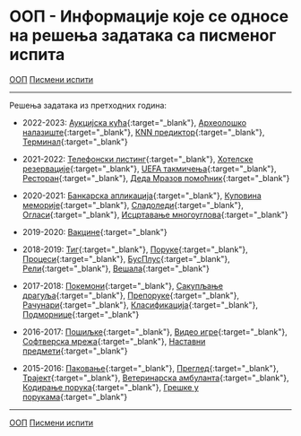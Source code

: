 # ООП - Информације које се односе на решења задатака са писменог испита

[ООП](../../README.md) [Писмени испити](../README.md)

---

Решења задатака из претходних година:

* 2022-2023: [Аукцијска кућа](./rokovi/oop.2022.2023.jun1.aukcijskaKuca.zip){:target="_blank"}, [Археолошко налазиште](./rokovi/oop.2022.2023.jun2.arheoloskoNalaziste.zip){:target="_blank"}, [КNN предиктор](./rokovi/oop.2022.2023.sept1.KNNPrediktor.zip){:target="_blank"}, [Терминал](./rokovi/oop.2022.2023.sept2.Terminal.zip){:target="_blank"}

* 2021-2022: [Телефонски листинг](./rokovi/oop.2021.2022.jun1.telefonskiListing.zip){:target="_blank"}, [Хотелске резервације](./rokovi/oop.2021.2022.jun2.hotelskeRezervacije.zip){:target="_blank"}, [UEFA такмичења](./rokovi/oop.2021.2022.sept1.UEFATakmicenja.zip){:target="_blank"}, [Ресторан](./rokovi/oop.2021.2022.sept2.restoran.zip){:target="_blank"}, [Деда Мразов помоћник](./rokovi/oop.2021.2022.jan1.dedaMrazovPomocnik.zip){:target="_blank"}

* 2020-2021: [Банкарска aпликација](./rokovi/oop.2020.2021.jun1.bankarskaAplikacija.zip){:target="_blank"}, [Куповина меморије](./rokovi/oop.2020.2021.jun2.kupovinaMemorije.zip){:target="_blank"}, [Сладоледи](./rokovi/oop.2020.2021.sept0.sladoledi.zip){:target="_blank"}, [Огласи](./rokovi/oop.2020.2021.sept1.oglasi.zip){:target="_blank"}, [Исцртавање многоуглова](./rokovi/oop.2020.2021.sept2.iscrtavanjeMnogouglova.zip){:target="_blank"}

* 2019-2020: [Вакцине](./rokovi/oop.2019.2020.jan1ps.vakcine.zip){:target="_blank"}

* 2018-2019: [Тиг](./rokovi/oop.2018.2019.jun1.tig.zip){:target="_blank"}, [Поруке](./rokovi/oop.2018.2019.jun1.poruke.zip){:target="_blank"}, [Процеси](./rokovi/oop.2018.2019.jun2.procesi.zip){:target="_blank"}, [БусПлус](./rokovi/oop.2018.2019.jun2.busplus.zip){:target="_blank"}, [Рели](./rokovi/oop.2018.2019.sept1.reli.zip){:target="_blank"}, [Вешала](./rokovi/oop.2018.2019.sept2.vesala.zip){:target="_blank"}
  
* 2017-2018: [Покемони](./rokovi/oop.2017.2018.jun1.pokemoni.zip){:target="_blank"}, [Сакупљање драгуља](./rokovi/oop.2017.2018.jun1.sakupljanjeDragulja.zip){:target="_blank"}, [Препоруке](./rokovi/oop.2017.2018.jun2.preporuke.zip){:target="_blank"}, [Рачунари](./rokovi/oop.2017.2018.jun2.racunari.zip){:target="_blank"}, [Класификација](./rokovi/oop.2017.2018.sept1.klasifikacija.zip){:target="_blank"}, [Подморнице](./rokovi/oop.2017.2018.sept2.podmornice.zip){:target="_blank"}

* 2016-2017: [Пошиљке](./rokovi/oop.2016.2017.jun1.posiljke.zip){:target="_blank"}, [Видео игре](./rokovi/oop.2016.2017.jun1.videoIgre.zip){:target="_blank"}, [Софтверска мрежа](./rokovi/oop.2016.2017.jun2.softverskaMreza.zip){:target="_blank"}, [Наставни предмети](./rokovi/oop.2016.2017.sept1.nastavniPredmeti.zip){:target="_blank"}

* 2015-2016: [Паковање](./rokovi/oop.2015.2016.jun1.pakovanje.zip){:target="_blank"}, [Преглед](./rokovi/oop.2015.2016.jun1.pregled.zip){:target="_blank"}, [Трајект](./rokovi/oop.2015.2016.jun2.trajekt.zip){:target="_blank"}, [Ветеринарска амбуланта](./rokovi/oop.2015.2016.jun2.veterinar.zip){:target="_blank"}, [Кодирање порука](./rokovi/oop.2015.2016.sept1.porukeKodiranje.zip){:target="_blank"}, [Грешке у порукама](./rokovi/oop.2015.2016.sept2.porukeGreske.zip){:target="_blank"} 


---

[ООП](../../README.md) [Писмени испити](../README.md)
